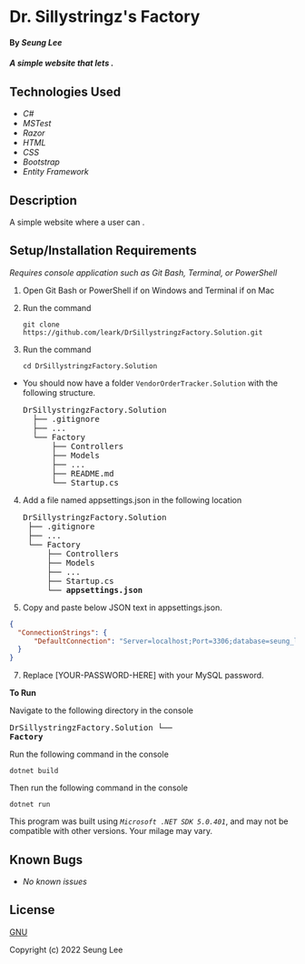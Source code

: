 # Dr. Sillystringz's Factory

#### By _Seung Lee_

#### _A simple website that lets ._

## Technologies Used

* _C#_
* _MSTest_
* _Razor_
* _HTML_
* _CSS_
* _Bootstrap_
* _Entity Framework_

## Description

A simple website where a user can .

## Setup/Installation Requirements
_Requires console application such as Git Bash, Terminal, or PowerShell_

1. Open Git Bash or PowerShell if on Windows and Terminal if on Mac
2. Run the command

    ``git clone https://github.com/leark/DrSillystringzFactory.Solution.git``

3. Run the command

    ``cd DrSillystringzFactory.Solution``

* You should now have a folder `VendorOrderTracker.Solution` with the following structure.
    <pre>DrSillystringzFactory.Solution
    ├── .gitignore 
    ├── ... 
    └── Factory
        ├── Controllers
        ├── Models
        ├── ...
        ├── README.md
        └── Startup.cs</pre>

4. Add a file named appsettings.json in the following location 

    <pre>DrSillystringzFactory.Solution
    ├── .gitignore 
    ├── ... 
    └── Factory
        ├── Controllers
        ├── Models
        ├── ...
        ├── Startup.cs
        └── <strong>appsettings.json</strong></pre>
      
5. Copy and paste below JSON text in appsettings.json.

```json
{
  "ConnectionStrings": {
      "DefaultConnection": "Server=localhost;Port=3306;database=seung_lee;uid=root;pwd=[YOUR-PASSWORD-HERE]"
  }
}
```

7. Replace [YOUR-PASSWORD-HERE] with your MySQL password.

<strong>To Run</strong>

Navigate to the following directory in the console
    <pre>DrSillystringzFactory.Solution
    └── <strong>Factory</strong></pre>

Run the following command in the console

  ``dotnet build``

Then run the following command in the console

  ``dotnet run``

This program was built using _`Microsoft .NET SDK 5.0.401`_, and may not be compatible with other versions. Your milage may vary.

## Known Bugs

* _No known issues_

## License

[GNU](/LICENSE)

Copyright (c) 2022 Seung Lee